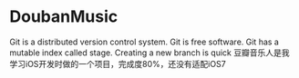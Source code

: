 DoubanMusic
===========
Git is a distributed version control system.
Git is free software.
Git has a mutable index called stage.
Creating a new branch is quick
豆瓣音乐人是我学习iOS开发时做的一个项目，完成度80%，还没有适配iOS7
